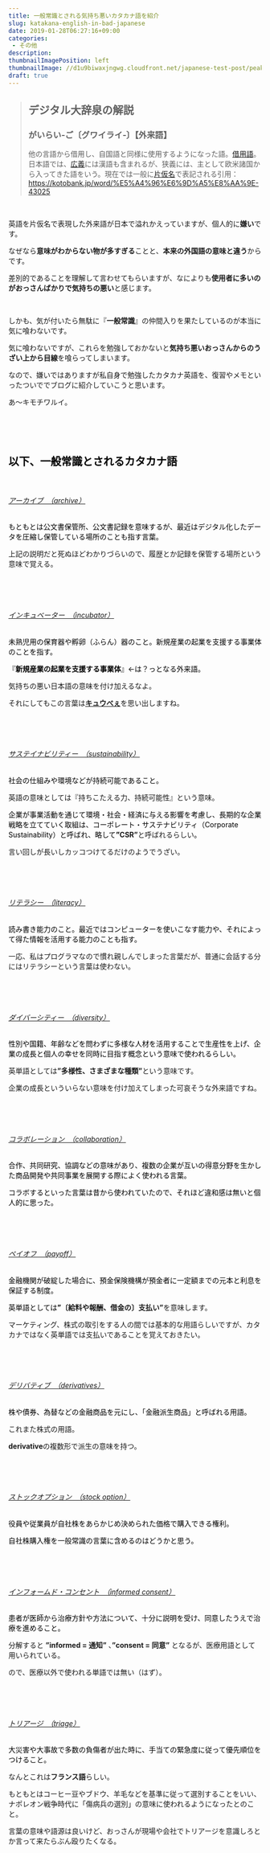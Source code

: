 ```yaml
---
title: 一般常識とされる気持ち悪いカタカナ語を紹介
slug: katakana-english-in-bad-japanese
date: 2019-01-28T06:27:16+09:00
categories: 
 - その他
description: 
thumbnailImagePosition: left
thumbnailImage: //d1u9biwaxjngwg.cloudfront.net/japanese-test-post/peak-140.jpg
draft: true
---
```

<!--more-->

<blockquote>
<h2>デジタル大辞泉の解説</h2>
<div class="ex cf">
<h3>がいらい‐ご〔グワイライ‐〕【外来語】</h3>
<div class="pc-iframe-ad"></div>
<section class="description">他の言語から借用し、自国語と同様に使用するようになった語。<a href="https://kotobank.jp/word/%E5%80%9F%E7%94%A8%E8%AA%9E-75861">借用語</a>。日本語では、<a href="https://kotobank.jp/word/%E5%BA%83%E7%BE%A9-494555">広義</a>には漢語も含まれるが、狭義には、主として欧米諸国から入ってきた語をいう。現在では一般に<a href="https://kotobank.jp/word/%E7%89%87%E4%BB%AE%E5%90%8D-44906#E3.83.87.E3.82.B8.E3.82.BF.E3.83.AB.E5.A4.A7.E8.BE.9E.E6.B3.89">片仮名</a>で表記される引用：<a href="https://kotobank.jp/word/%E5%A4%96%E6%9D%A5%E8%AA%9E-43025">https://kotobank.jp/word/%E5%A4%96%E6%9D%A5%E8%AA%9E-43025</a></section></div></blockquote>
&nbsp;

英語を片仮名で表現した外来語が日本で溢れかえっていますが、個人的に<strong>嫌い</strong>です。

なぜなら<strong>意味がわからない物が多すぎる</strong>ことと、<strong>本来の外国語の意味と違う</strong>からです。

差別的であることを理解して言わせてもらいますが、なによりも<strong>使用者に多いのがおっさんばかりで気持ちの悪い</strong>と感じます。

&nbsp;

しかも、気が付いたら無駄に『<strong>一般常識</strong>』の仲間入りを果たしているのが本当に気に喰わないです。

気に喰わないですが、これらを勉強しておかないと<strong>気持ち悪いおっさんからのうざい上から目線</strong>を喰らってしまいます。

なので、嫌いではありますが私自身で勉強したカタカナ英語を、復習やメモといったついででブログに紹介していこうと思います。

あ～キモチワルイ。

&nbsp;

<span lang="EN-US"><span style="color: #000000;"> </span></span>
<h2><span lang="EN-US"><span style="color: #000000;">以下、一般常識とされるカタカナ語 </span></span></h2>
&nbsp;
<h6><u>アーカイブ　（<span lang="EN-US">archive</span>）</u></h6>
<span style="color: #000000;">もともとは公文書保管所、公文書記録を意味するが、最近はデジタル化したデータを圧縮し保管している場所のことも指す言葉。</span>

上記の説明だと死ぬほどわかりづらいので、履歴とか記録を保管する場所という意味で覚える。

<span lang="EN-US"><span style="color: #000000;"> </span></span>

&nbsp;
<h6><u>インキュベーター　（<span lang="EN-US">incubator</span>）</u></h6>
<span style="color: #000000;">未熟児用の保育器や孵卵（ふらん）器のこと。</span><span style="color: #000000;">新規産業の起業を支援する事業体のことを指す。</span>

<span style="color: #000000;">『<strong>新規産業の起業を支援する事業体</strong>』←は？っとなる外来語。</span>

気持ちの悪い日本語の意味を付け加えるなよ。

それにしてもこの言葉は<a href="https://dic.nicovideo.jp/a/%E3%82%AD%E3%83%A5%E3%82%A5%E3%81%B9%E3%81%88"><strong>キュウべぇ</strong></a>を思い出しますね。

&nbsp;

&nbsp;
<h6><u>サステイナビリティー　（<span lang="EN-US">sustainability</span>）</u><span lang="EN-US"><span style="color: #000000;"> </span></span><span lang="EN-US"><span style="color: #000000;"> </span></span></h6>
<span style="color: #000000;">社会の仕組みや環境などが持続可能であること。</span>

英語の意味としては『持ちこたえる力、持続可能性』という意味。

<span lang="EN-US"><span style="color: #000000;">企業が事業活動を通じて環境・社会・経済に与える影響を考慮し、長期的な企業戦略を立てていく取組は、コーポレート・サステナビリティ（Corporate Sustainability）と呼ばれ、略して<strong>”</strong></span></span><strong>CSR”</strong>と呼ばれるらしい<span lang="EN-US"><span style="color: #000000;">。</span></span>

言い回しが長いしカッコつけてるだけのようでうざい。

<span lang="EN-US"><span style="color: #000000;"> </span></span>

<span lang="EN-US"><span style="color: #000000;"> </span></span><span lang="EN-US"><span style="color: #000000;"> </span></span>
<h6><u>リテラシー　（<span lang="EN-US">literacy</span>）</u><span lang="EN-US"><span style="color: #000000;"> </span></span></h6>
<span style="color: #000000;">読み書き能力のこと。最近ではコンピューターを使いこなす能力や、それによって得た情報を活用する能力のことも指す。</span>

一応、私はプログラマなので慣れ親しんでしまった言葉だが、普通に会話する分にはリテラシーという言葉は使わない。

<span lang="EN-US"><span style="color: #000000;"> </span></span>

<span lang="EN-US"><span style="color: #000000;"> </span></span><span lang="EN-US"><span style="color: #000000;"> </span></span>
<h6><u>ダイバーシティー　（<span lang="EN-US">diversity</span>）</u></h6>
<span style="color: #000000;">性別や国籍、年齢などを問わずに多様な人材を活用することで生産性を上げ、企業の成長と個人の幸せを同時に目指す概念という意味で使われるらしい。</span>

英単語としては<strong>”多様性、さまざまな種類”</strong>という意味です。

企業の成長といういらない意味を付け加えてしまった可哀そうな外来語ですね。

<span lang="EN-US"><span style="color: #000000;"> </span></span>

<span lang="EN-US"><span style="color: #000000;"> </span></span>
<h6><u>コラボレーション　（<span lang="EN-US">collaboration</span>）</u></h6>
<span style="color: #000000;">合作、共同研究、協調などの意味があり、複数の企業が互いの得意分野を生かした商品開発や共同事業を展開する際によく使われる言葉。</span>

<span lang="EN-US"><span style="color: #000000;">コラボするといった言葉は昔から使われていたので、それほど違和感は無いと個人的に思った。 </span></span><u></u>

&nbsp;

<span lang="EN-US"><span style="color: #000000;"> </span></span>
<h6><u>ペイオフ　（<span lang="EN-US">payoff</span>）</u></h6>
<span style="color: #000000;">金融機関が破綻した場合に、預金保険機構が預金者に一定額までの元本と利息を保証する制度。</span>

<span lang="EN-US"><span style="color: #000000;">英単語としては<strong>”</strong></span></span><strong>〔給料や報酬、借金の</strong><strong>〕支払い”</strong>を意味します。

マーケティング、株式の取引をする人の間では基本的な用語らしいですが、カタカナではなく英単語では支払いであることを覚えておきたい。

<span lang="EN-US"><span style="color: #000000;"> </span></span>

<span lang="EN-US"><span style="color: #000000;"> </span></span><span lang="EN-US"><span style="color: #000000;"> </span></span>
<h6><u>デリバティブ　（<span lang="EN-US">derivatives</span>）</u></h6>
<span style="color: #000000;">株や債券、為替などの金融商品を元にし、「金融派生商品」と呼ばれる用語。</span>

これまた株式の用語。

<b>derivative</b>の複数形で派生の意味を持つ。

<span lang="EN-US"><span style="color: #000000;"> </span></span>

<span lang="EN-US"><span style="color: #000000;"> </span></span>
<h6><u>ストックオプション　（<span lang="EN-US">stock option</span>）</u></h6>
<span style="color: #000000;">役員や従業員が自社株をあらかじめ決められた価格で購入できる権利。</span>

<span lang="EN-US"><span style="color: #000000;">自社株購入権を一般常識の言葉に含めるのはどうかと思う。</span></span>

<span lang="EN-US"><span style="color: #000000;"> </span></span>

&nbsp;
<h6><u>インフォームド・コンセント　（<span lang="EN-US">informed consent</span>）</u><span lang="EN-US"><span style="color: #000000;"> </span></span></h6>
<span style="color: #000000;">患者が医師から治療方針や方法について、十分に説明を受け、同意したうえで治療を進めること。</span>

<span lang="EN-US">分解すると <strong>”informed = 通知”</strong> 、<strong>”</strong></span><strong>consent = 同意”</strong> となるが、医療用語として用いられている。

ので、医療以外で使われる単語では無い（はず）。

<span lang="EN-US"><span style="color: #000000;"> </span></span>

<span lang="EN-US"><span style="color: #000000;"> </span></span>
<h6><u>トリアージ　（<span lang="EN-US">triage</span>）</u></h6>
<span style="color: #000000;">大災害や大事故で多数の負傷者が出た時に、手当ての緊急度に従って優先順位をつけること。</span>

なんとこれは<strong>フランス語</strong>らしい。

もともとはコーヒー豆やブドウ、羊毛などを基準に従って選別することをいい、ナポレオン戦争時代に「傷病兵の選別」の意味に使われるようになったとのこと。

言葉の意味や語源は良いけど、おっさんが現場や会社でトリアージを意識しろとか言って来たらぶん殴りたくなる。
